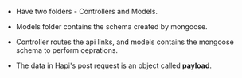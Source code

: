 - Have two folders - Controllers and Models.

- Models folder contains the schema created by mongoose.

- Controller routes the api links, and models contains the mongoose schema to perform oeprations.

- The data in Hapi's post request is an object called **payload**.
